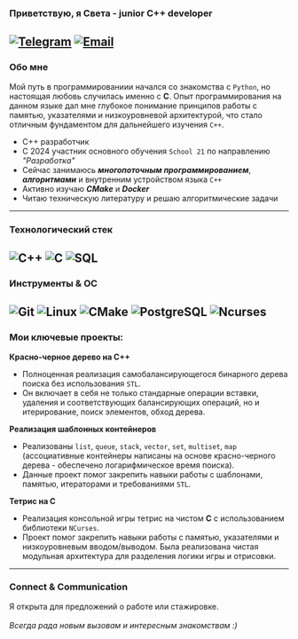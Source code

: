 ### Приветствую, я Света - junior C++ developer 

[![Telegram](https://img.shields.io/badge/Telegram-26A5E4?style=for-the-badge&logo=telegram&logoColor=white)](https://t.me/GjonBender)
[![Email](https://img.shields.io/badge/Email-D14836?style=for-the-badge&logo=gmail&logoColor=white)](mailto:OstapBEnderShmid@yandex.ru)
---
### Обо мне
Мой путь в программированиии начался со знакомства с ```Python```, но настоящая любовь случилась именно с **C**. Опыт программирования на данном языке дал мне глубокое понимание принципов работы с памятью, указателями и низкоуровневой архитектурой, что стало отличным фундаментом для дальнейшего изучения ```C++```.

* С++ разработчик
* С 2024 участник основного обучения ```School 21``` по направлению *"Разработка"*
* Сейчас занимаюсь ***многопоточным программированием***, ***алгоритмами*** и внутренним устройством языка ```С++```
* Активно изучаю ***CMake*** и ***Docker***
* Читаю техническую литературу и решаю алгоритмические задачи
---
### Технологический стек
![C++](https://img.shields.io/badge/C++-00599C?style=for-the-badge&logo=cplusplus&logoColor=white)
![C](https://img.shields.io/badge/C-A8B9CC?style=for-the-badge&logo=c&logoColor=black)
![SQL](https://img.shields.io/badge/SQL-4479A1?style=for-the-badge&logo=postgresql&logoColor=white)
---
### Инструменты & ОС
![Git](https://img.shields.io/badge/Git-F05032?style=for-the-badge&logo=git&logoColor=white)
![Linux](https://img.shields.io/badge/Linux-FCC624?style=for-the-badge&logo=linux&logoColor=black)
![CMake](https://img.shields.io/badge/CMake-064F8C?style=for-the-badge&logo=cmake&logoColor=white)
![PostgreSQL](https://img.shields.io/badge/PostgreSQL-4169E1?style=for-the-badge&logo=postgresql&logoColor=white)
![Ncurses](https://img.shields.io/badge/Ncurses-7C9BAD?style=for-the-badge&logo=windowsterminal&logoColor=white)
---
### Мои ключевые проекты:
**Красно-черное дерево на С++**
* Полноценная реализация самобалансирующегося бинарного дерева поиска без использования ```STL```.
* Он включает в себя не только стандарные операции вставки, удаления и соответствующих балансирующих операций, но и итерирование, поиск элементов, обход дерева.

**Реализация шаблонных контейнеров**
* Реализованы ```list```, ```queue```, ```stack```, ```vector```, ```set```, ```multiset```, ```map``` (ассоциативные контейнеры написаны на основе красно-черного дерева - обеспечено логарифмическое время поиска).
* Данные проект помог закрепить навыки работы с шаблонами, памятью, итераторами и требованиями ```STL```.

**Тетрис на С**
* Реализация консольной игры тетрис на чистом **С** с использованием библиотеки ```NCurses```.
* Проект помог закрепить навыки работы с памятью, указателями и низкоуровневым вводом/выводом. Была реализована чистая модульная архитектура для разделения логики игры и отрисовки.

---

### Connect & Communication
Я открыта для предложений о работе или стажировке. <br> <br>
*Всегда рада новым вызовам и интересным знакомствам :)*
